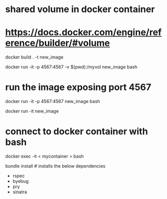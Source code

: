# shared volume in docker container

# https://docs.docker.com/engine/reference/builder/#volume

docker build . -t new_image

docker run -it -p 4567:4567 -v $(pwd):/myvol new_image bash

# run the image exposing port 4567

docker run -it -p 4567:4567 new_image bash

docker run -it  new_image

# connect to docker container with bash
docker exec -it < mycontainer > bash


bundle install # installs the below dependencies
* rspec
* byebug
* pry
* sinatra

